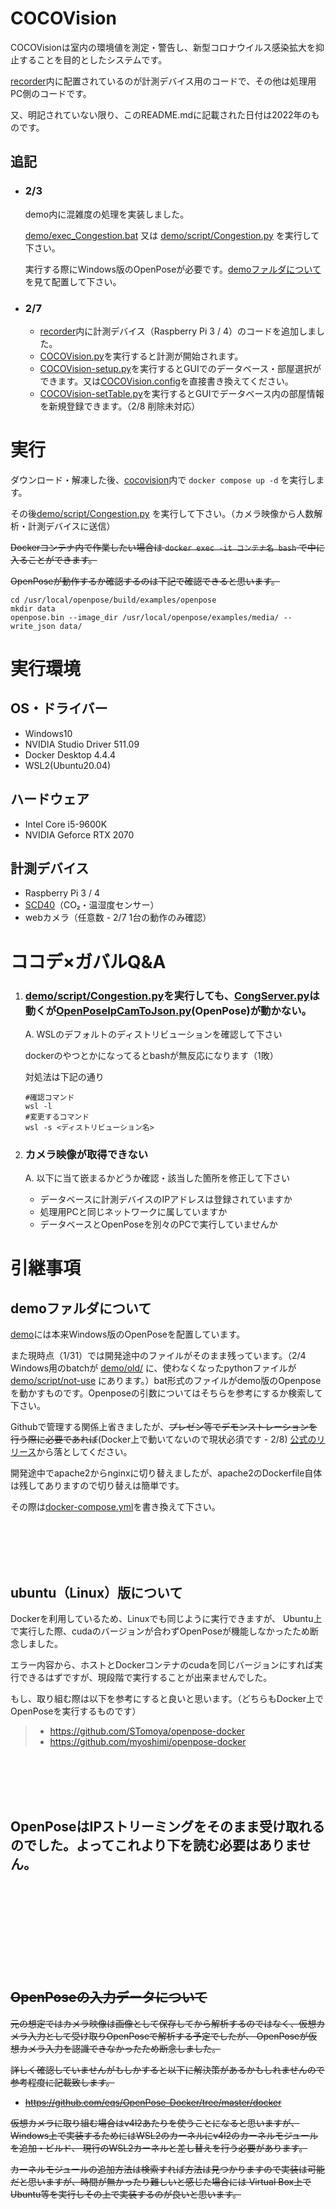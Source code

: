 # COCOVision
COCOVisionは室内の環境値を測定・警告し、新型コロナウイルス感染拡大を抑止することを目的としたシステムです。

[recorder](recorder/)内に配置されているのが計測デバイス用のコードで、その他は処理用PC側のコードです。

又、明記されていない限り、このREADME.mdに記載された日付は2022年のものです。



## 追記
* ### 2/3
    demo内に混雑度の処理を実装しました。

    [demo/exec_Congestion.bat](demo/exec_Congestion.bat) 又は [demo/script/Congestion.py](demo/script/Congestion.py) を実行して下さい。

    実行する際にWindows版のOpenPoseが必要です。[demoファルダについて](#demoファルダについて)を見て配置して下さい。

* ### 2/7
  * [recorder](recorder)内に計測デバイス（Raspberry Pi 3 / 4）のコードを追加しました。
  * [COCOVision.py](recorder/COCOVision.py)を実行すると計測が開始されます。
  * [COCOVision-setup.py](recorder/COCOVision-setup.py)を実行するとGUIでのデータベース・部屋選択ができます。又は[COCOVision.config](recorder/COCOVision.config)を直接書き換えてください。
  * [COCOVision-setTable.py](recorder/COCOVision-setTable.py)を実行するとGUIでデータベース内の部屋情報を新規登録できます。（2/8 削除未対応）


# 実行
ダウンロード・解凍した後、[cocovision](./)内で `docker compose up -d` を実行します。

その後[demo/script/Congestion.py](demo/script/Congestion.py) を実行して下さい。（カメラ映像から人数解析・計測デバイスに送信）


~~Dockerコンテナ内で作業したい場合は `docker exec -it コンテナ名 bash` で中に入ることができます。~~

~~OpenPoseが動作するか確認するのは下記で確認できると思います。~~
```
cd /usr/local/openpose/build/examples/openpose
mkdir data
openpose.bin --image_dir /usr/local/openpose/examples/media/ --write_json data/
```

# 実行環境
## OS・ドライバー
* Windows10
* NVIDIA Studio Driver 511.09
* Docker Desktop 4.4.4
* WSL2(Ubuntu20.04)

## ハードウェア
* Intel Core i5-9600K
* NVIDIA Geforce RTX 2070

## 計測デバイス
* Raspberry Pi 3 / 4
* [SCD40](https://www.switch-science.com/catalog/7169/)（CO₂・温湿度センサー） 
* webカメラ（任意数 - 2/7 1台の動作のみ確認）

# ココデ×ガバルQ&A
1. ### [demo/script/Congestion.py](demo/script/Congestion.py)を実行しても、[CongServer.py](demo/script/CongServer.py)は動くが[OpenPoseIpCamToJson.py](demo/script/OpenPoseIpCamToJson.sh)(OpenPose)が動かない。
    <p>A. WSLのデフォルトのディストリビューションを確認して下さい</p>
    <p>dockerのやつとかになってるとbashが無反応になります（1敗）</p>
    <p>対処法は下記の通り</p>

    ```
    #確認コマンド
    wsl -l
    #変更するコマンド
    wsl -s <ディストリビューション名>

    ```
2. ### カメラ映像が取得できない
    <p>A. 以下に当て嵌まるかどうか確認・該当した箇所を修正して下さい</p>
    
    * データベースに計測デバイスのIPアドレスは登録されていますか
    * 処理用PCと同じネットワークに属していますか
    * データベースとOpenPoseを別々のPCで実行していませんか
    

# 引継事項
## demoファルダについて
[demo](demo)には本来Windows版のOpenPoseを配置しています。

また現時点（1/31）では開発途中のファイルがそのまま残っています。（2/4 Windows用のbatchが [demo/old/](demo/old/) に、使わなくなったpythonファイルが [demo/script/not-use](demo/script/not-use/) にあります。）bat形式のファイルがdemo版のOpenposeを動かすものです。Openposeの引数についてはそちらを参考にするか検索して下さい。

Githubで管理する関係上省きましたが、~~プレゼン等でデモンストレーションを行う際に必要であれば~~(Docker上で動いてないので現状必須です - 2/8) [公式のリリース](https://github.com/CMU-Perceptual-Computing-Lab/openpose/releases)から落としてください。

開発途中でapache2からnginxに切り替えましたが、apache2のDockerfile自体は残してありますので切り替えは簡単です。

その際は[docker-compose.yml](docker-compose.yml)を書き換えて下さい。

<br>
<br>
<br>
<br>

## ubuntu（Linux）版について
Dockerを利用しているため、Linuxでも同じように実行できますが、
Ubuntu上で実行した際、cudaのバージョンが合わずOpenPoseが機能しなかったため断念しました。

エラー内容から、ホストとDockerコンテナのcudaを同じバージョンにすれば実行できるはずですが、現段階で実行することが出来ませんでした。

もし、取り組む際は以下を参考にすると良いと思います。（どちらもDocker上でOpenPoseを実行するものです）

>* https://github.com/STomoya/openpose-docker
>* https://github.com/myoshimi/openpose-docker

<br>
<br>
<br>
<br>

## OpenPoseはIPストリーミングをそのまま受け取れるのでした。よってこれより下を読む必要はありません。

<br>
<br>
<br>
<br>
<br>
<br>
<br>
<br>

## ~~OpenPoseの入力データについて~~
~~元の想定ではカメラ映像は画像として保存してから解析するのではなく、仮想カメラ入力として受け取りOpenPoseで解析する予定でしたが、
OpenPoseが仮想カメラ入力を認識できなかったため断念しました。~~

~~詳しく確認していませんがもしかすると以下に解決策があるかもしれませんので参考程度に記載致します。~~

* ~~https://github.com/eqs/OpenPose-Docker/tree/master/docker~~

~~仮想カメラに取り組む場合はv4l2あたりを使うことになると思いますが、
Windows上で実装するためにはWSL2のカーネルにv4l2のカーネルモジュールを追加・ビルド、
現行のWSL2カーネルと差し替えを行う必要があります。~~

~~カーネルモジュールの追加方法は検索すれば方法は見つかりますので実装は可能だと思いますが、時間が無かったり難しいと感じた場合には
Virtual Box上でUbuntu等を実行しその上で実装するのが良いと思います。~~



<br>
<br>
<br>
<br>

<br>
<br>
<br>
<br>

<br>
<br>
<br>
<br>

<br>
<br>
<br>
<br>

<br>
<br>
<br>
<br>

<br>
<br>
<br>
<br>

<br>
<br>
<br>
<br>

<br>
<br>
<br>
<br>

<br>
<br>
<br>
<br>

<br>
<br>
<br>
<br>

<br>
<br>
<br>
<br>

<br>
<br>
<br>
<br>

# おまけ
確実に返答する保証はできませんが、覚えている限りのことについての質問には答えます。（質問事項だけ送って頂いて結構です）
* k4vanna@gmail.com
